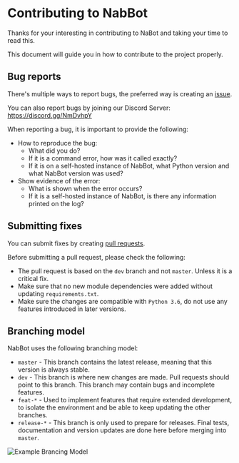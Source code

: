 # Contributing to NabBot
Thanks for your interesting in contributing to NaBot and taking your time to read this.

This document will guide you in how to contribute to the project properly.

## Bug reports
There's multiple ways to report bugs, the preferred way is creating an [issue](https://github.com/NabDev/NabBot/issues).

You can also report bugs by joining our Discord Server: https://discord.gg/NmDvhpY

When reporting a bug, it is important to provide the following:
- How to reproduce the bug:
  - What did you do?
  - If it is a command error, how was it called exactly?
  - If it is on a self-hosted instance of NabBot, what Python version and what NabBot version was used?
- Show evidence of the error:
  - What is shown when the error occurs?
  - If it is a self-hosted instance of NabBot, is there any information printed on the log?
  
## Submitting fixes
You can submit fixes by creating [pull requests](https://github.com/NabDev/NabBot/pulls).

Before submitting a pull request, please check the following:
- The pull request is based on the `dev` branch and not `master`. Unless it is a critical fix.
- Make sure that no new module dependencies were added without updating `requirements.txt`.
- Make sure the changes are compatible with `Python 3.6`, do not use any features introduced in later versions.

## Branching model
NabBot uses the following branching model:

- `master` - This branch contains the latest release, meaning that this version is always stable.
- `dev` - This branch is where new changes are made. Pull requests should point to this branch.
  This branch may contain bugs and incomplete features.
- `feat-*` - Used to implement features that require extended development, to isolate the environment and be able to keep updating the other branches.
- `release-*` - This branch is only used to prepare for releases. Final tests, documentation and version updates are done here before merging into `master`.

![Example Brancing Model](https://nvie.com/img/git-model@2x.png)
